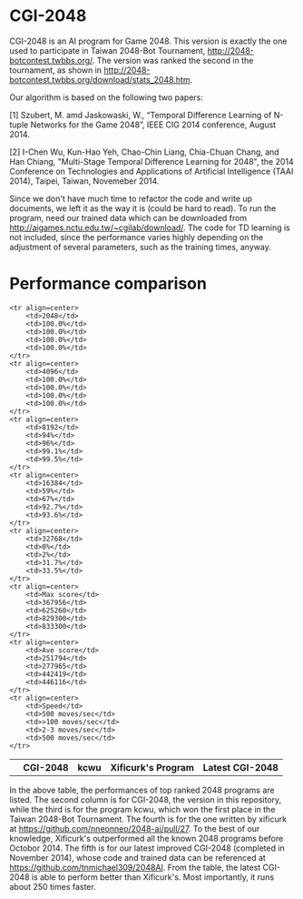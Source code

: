 CGI-2048
========

CGI-2048 is an AI program for Game 2048. This version is exactly the one used to participate in Taiwan 2048-Bot Tournament, http://2048-botcontest.twbbs.org/. The version was ranked the second in the tournament, as shown in http://2048-botcontest.twbbs.org/download/stats_2048.htm.

Our algorithm is based on the following two papers: 

[1] Szubert, M. amd Jaskowaski, W., “Temporal Difference Learning of N-tuple Networks for the Game 2048”, IEEE  CIG 2014 conference, August 2014.

[2] I-Chen Wu, Kun-Hao Yeh, Chao-Chin Liang, Chia-Chuan Chang, and Han Chiang, "Multi-Stage Temporal Difference Learning for 2048", the 2014 Conference on Technologies and Applications of Artificial Intelligence (TAAI 2014), Taipei, Taiwan, Novemeber 2014.

Since we don't have much time to refactor the code and write up documents, we left it as the way it is (could be hard to read). To run the program, need our trained data which can be downloaded from http://aigames.nctu.edu.tw/~cgilab/download/. The code for TD learning is not included, since the performance varies highly depending on the adjustment of several parameters, such as the training times, anyway. 


Performance comparison
========

<table align=center>
	<tr align=center> 
		<th></th>
		<th>CGI-2048</th>
		<th>kcwu</th>
		<th>Xificurk's Program</th>
		<th>Latest CGI-2048</th>
	</tr>
	
	<tr align=center> 
		<td>2048</td> 
		<td>100.0%</td>
		<td>100.0%</td>
		<td>100.0%</td> 
		<td>100.0%</td> 
	</tr> 
	<tr align=center> 
		<td>4096</td> 
		<td>100.0%</td> 
		<td>100.0%</td> 
		<td>100.0%</td> 
		<td>100.0%</td> 
	</tr> 
	<tr align=center> 
		<td>8192</td> 
		<td>94%</td> 
		<td>96%</td> 
		<td>99.1%</td> 
		<td>99.5%</td> 
	</tr> 
	<tr align=center> 
		<td>16384</td>
		<td>59%</td>
		<td>67%</td>
		<td>92.7%</td> 
		<td>93.6%</td> 
	</tr> 
	<tr align=center> 
		<td>32768</td>
		<td>0%</td> 
		<td>2%</td>
		<td>31.7%</td> 
		<td>33.5%</td> 
	</tr> 
	<tr align=center> 
		<td>Max score</td>
		<td>367956</td>
		<td>625260</td>
		<td>829300</td> 
		<td>833300</td> 
	</tr> 
	<tr align=center> 
		<td>Ave score</td>
		<td>251794</td>
		<td>277965</td>
		<td>442419</td> 
		<td>446116</td> 
	</tr> 
	<tr align=center> 
		<td>Speed</td> 
		<td>500 moves/sec</td>
		<td>>100 moves/sec</td>
		<td>2-3 moves/sec</td> 
		<td>500 moves/sec</td> 
	</tr> 
</table>

In the above table, the performances of top ranked 2048 programs are listed. The second column is for CGI-2048, the version in this repository, while the third is for the program kcwu, which won the first place in the Taiwan 2048-Bot Tournament. The fourth is for the one written by xificurk at https://github.com/nneonneo/2048-ai/pull/27. To the best of our knowledge, Xificurk's outperformed all the known 2048 programs before Octobor 2014. The fifth is for our latest improved CGI-2048 (completed in November 2014), whose code and trained data can be referenced at https://github.com/tnmichael309/2048AI. From the table, the latest CGI-2048 is able to perform better than Xificurk's. Most importantly, it runs about 250 times faster. 
